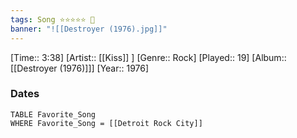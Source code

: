 ```yaml
---
tags: Song ⭐⭐⭐⭐⭐ 💛
banner: "![[Destroyer (1976).jpg]]"
---
```

[Time:: 3:38]
[Artist:: [[Kiss]] ]
[Genre:: Rock]
[Played:: 19]
[Album:: [[Destroyer (1976)]]]
[Year:: 1976]
### Dates
````dataview
TABLE Favorite_Song
WHERE Favorite_Song = [[Detroit Rock City]]
````